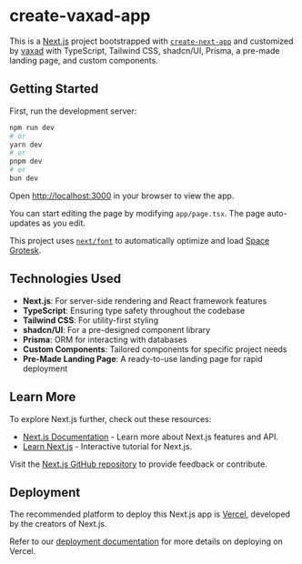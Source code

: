 # create-vaxad-app

This is a [Next.js](https://nextjs.org) project bootstrapped with [`create-next-app`](https://nextjs.org/docs/app/api-reference/cli/create-next-app) and customized by [vaxad](https://varad.vercel.app) with TypeScript, Tailwind CSS, shadcn/UI, Prisma, a pre-made landing page, and custom components.

## Getting Started

First, run the development server:

```bash
npm run dev
# or
yarn dev
# or
pnpm dev
# or
bun dev
```

Open [http://localhost:3000](http://localhost:3000) in your browser to view the app.

You can start editing the page by modifying `app/page.tsx`. The page auto-updates as you edit.

This project uses [`next/font`](https://nextjs.org/docs/app/building-your-application/optimizing/fonts) to automatically optimize and load [Space Grotesk](https://vercel.com/font).

## Technologies Used

- **Next.js**: For server-side rendering and React framework features
- **TypeScript**: Ensuring type safety throughout the codebase
- **Tailwind CSS**: For utility-first styling
- **shadcn/UI**: For a pre-designed component library
- **Prisma**: ORM for interacting with databases
- **Custom Components**: Tailored components for specific project needs
- **Pre-Made Landing Page**: A ready-to-use landing page for rapid deployment

## Learn More

To explore Next.js further, check out these resources:

- [Next.js Documentation](https://nextjs.org/docs) - Learn more about Next.js features and API.
- [Learn Next.js](https://nextjs.org/learn) - Interactive tutorial for Next.js.

Visit the [Next.js GitHub repository](https://github.com/vercel/next.js) to provide feedback or contribute.

## Deployment

The recommended platform to deploy this Next.js app is [Vercel](https://vercel.com/new?utm_medium=default-template&filter=next.js&utm_source=create-next-app&utm_campaign=create-next-app-readme), developed by the creators of Next.js.

Refer to our [deployment documentation](https://nextjs.org/docs/app/building-your-application/deploying) for more details on deploying on Vercel.
